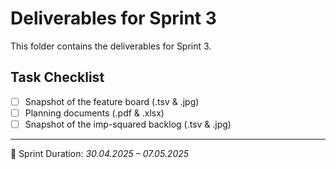# Deliverables for Sprint 3

This folder contains the deliverables for Sprint 3.

## Task Checklist

-   [ ] Snapshot of the feature board (.tsv & .jpg)
-   [ ] Planning documents (.pdf & .xlsx)
-   [ ] Snapshot of the imp-squared backlog (.tsv & .jpg)

---

📅 Sprint Duration: _30.04.2025 – 07.05.2025_
